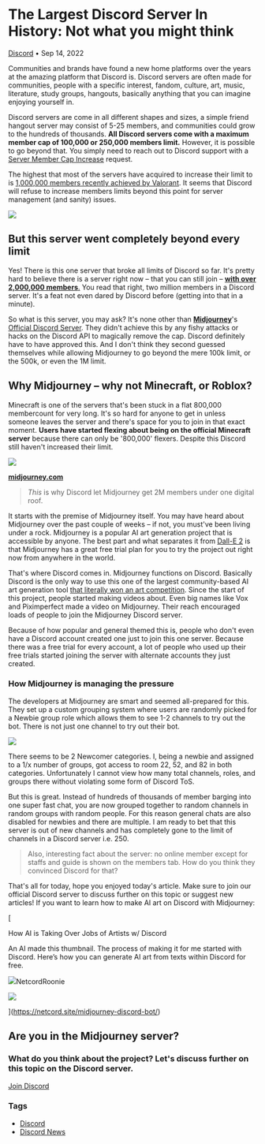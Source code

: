 The Largest Discord Server In History: Not what you might think
===============================================================

[Discord](https://netcord.site/tag/discord/) • Sep 14, 2022

[](https://www.facebook.com/sharer/sharer.php?u=https://netcord.site/largest-discord-server-breaks-all-records/)[](https://twitter.com/intent/tweet?text=The%20Largest%20Discord%20Server%20In%20History%3A%20Not%20what%20you%20might%20think&url=https://netcord.site/largest-discord-server-breaks-all-records/)

Communities and brands have found a new home platforms over the years at the amazing platform that Discord is. Discord servers are often made for communities, people with a specific interest, fandom, culture, art, music, literature, study groups, hangouts, basically anything that you can imagine enjoying yourself in.

Discord servers are come in all different shapes and sizes, a simple friend hangout server may consist of 5-25 members, and communities could grow to the hundreds of thousands. **All Discord servers come with a maximum member cap of 100,000 or 250,000 members limit.** However, it is possible to go beyond that. You simply need to reach out to Discord support with a [Server Member Cap Increase](https://support.discord.com/hc/en-us/articles/360052841734) request.

The highest that most of the servers have acquired to increase their limit to is [1,000,000 members recently achieved by Valorant](https://discord.com/invite/valorant). It seems that Discord will refuse to increase members limits beyond this point for server management (and sanity) issues.

![](https://netcord.site/content/images/2022/09/discord-android-backlash.jpg)

But this server went completely beyond every limit
--------------------------------------------------

Yes! There is this one server that broke all limits of Discord so far. It's pretty hard to believe there is a server right now – that you can still join – [**with over 2,000,000 members**.](https://netcord.site/#) You read that right, two million members in a Discord server. It's a feat not even dared by Discord before (getting into that in a minute).

So what is this server, you may ask? It's none other than [**Midjourney**](https://midjourney.com/)'s [Official Discord Server](https://discord.gg/midjourney/). They didn't achieve this by any fishy attacks or hacks on the Discord API to magically remove the cap. Discord definitely have to have approved this. And I don't think they second guessed themselves while allowing Midjourney to go beyond the mere 100k limit, or the 500k, or even the 1M limit.

Why Midjourney – why not Minecraft, or Roblox?
----------------------------------------------

Minecraft is one of the servers that's been stuck in a flat 800,000 membercount for very long. It's so hard for anyone to get in unless someone leaves the server and there's space for you to join in that exact moment. **Users have started flexing about being on the official Minecraft server** because there can only be '800,000' flexers. Despite this Discord still haven't increased their limit.

![](https://netcord.site/content/images/2022/09/image-39.png)

**[midjourney.com](https://midjourney.com/)**

> _This_ is why Discord let Midjourney get 2M members under one digital roof.

It starts with the premise of Midjourney itself. You may have heard about Midjourney over the past couple of weeks – if not, you must've been living under a rock. Midjourney is a popular AI art generation project that is accessible by anyone. The best part and what separates it from [Dall-E 2](https://openai.com/dall-e-2/) is that Midjourney has a great free trial plan for you to try the project out right now from anywhere in the world.

That's where Discord comes in. Midjourney functions on Discord. Basically Discord is the only way to use this one of the largest community-based AI art generation tool [that literally won an art competition](https://www.nytimes.com/2022/09/02/technology/ai-artificial-intelligence-artists.html). Since the start of this project, people started making videos about. Even big names like Vox and Piximperfect made a video on Midjourney. Their reach encouraged loads of people to join the Midjourney Discord server.

Because of how popular and general themed this is, people who don't even have a Discord account created one just to join this one server. Because there was a free trial for every account, a lot of people who used up their free trials started joining the server with alternate accounts they just created.

### How Midjourney is managing the pressure

The developers at Midjourney are smart and seemed all-prepared for this. They set up a custom grouping system where users are randomly picked for a Newbie group role which allows them to see 1-2 channels to try out the bot. There is not just one channel to try out their bot.

![](https://netcord.site/content/images/2022/09/image-38.png)

There seems to be 2 Newcomer categories. I, being a newbie and assigned to a 1/x number of groups, got access to room 22, 52, and 82 in both categories. Unfortunately I cannot view how many total channels, roles, and groups there without violating some form of Discord ToS.

But this is great. Instead of hundreds of thousands of member barging into one super fast chat, you are now grouped together to random channels in random groups with random people. For this reason general chats are also disabled for newbies and there are multiple. I am ready to bet that this server is out of new channels and has completely gone to the limit of channels in a Discord server i.e. 250.

> Also, interesting fact about the server: no online member except for staffs and guide is shown on the members tab. How do you think they convinced Discord for that?

That's all for today, hope you enjoyed today's article. Make sure to join our official Discord server to discuss further on this topic or suggest new articles! If you want to learn how to make AI art on Discord with Midjourney:

[

How AI is Taking Over Jobs of Artists w/ Discord

An AI made this thumbnail. The process of making it for me started with Discord. Here’s how you can generate AI art from texts within Discord for free.

![](https://netcord.site/content/images/size/w256h256/2022/07/Netcord-Logo.png)NetcordRoonie

![](https://netcord.site/content/images/2022/08/we-are-doomed.jpg)

](https://netcord.site/midjourney-discord-bot/)

Are you in the Midjourney server? 
----------------------------------

### What do you think about the project? Let's discuss further on this topic on the Discord server.

[Join Discord](https://discord.gg/F7v3XCwssK)

### Tags

*   [Discord](/tag/discord/ "Discord")
*   [Discord News](/tag/discord-news/ "Discord News")

